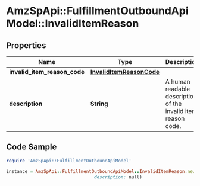 # AmzSpApi::FulfillmentOutboundApiModel::InvalidItemReason

## Properties

Name | Type | Description | Notes
------------ | ------------- | ------------- | -------------
**invalid_item_reason_code** | [**InvalidItemReasonCode**](InvalidItemReasonCode.md) |  | 
**description** | **String** | A human readable description of the invalid item reason code. | 

## Code Sample

```ruby
require 'AmzSpApi::FulfillmentOutboundApiModel'

instance = AmzSpApi::FulfillmentOutboundApiModel::InvalidItemReason.new(invalid_item_reason_code: null,
                                 description: null)
```


